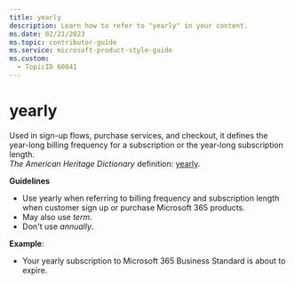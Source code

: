 ```yaml
---
title: yearly
description: Learn how to refer to "yearly" in your content.
ms.date: 02/21/2023
ms.topic: contributor-guide
ms.service: microsoft-product-style-guide
ms.custom:
  - TopicID 60841
---
```



# yearly

Used in sign-up flows, purchase services, and checkout, it defines the year-long billing frequency for a subscription or the year-long subscription length.  
*The American Heritage Dictionary* definition: [yearly](https://ahdictionary.com/word/search.html?q=yearly).

**Guidelines**

- Use yearly when referring to billing frequency and subscription length when customer sign up or purchase Microsoft 365 products.  
- May also use *term*.  
- Don't use *annually*.

**Example**:

- ​Your yearly subscription to Microsoft 365 Business Standard is about to expire.

